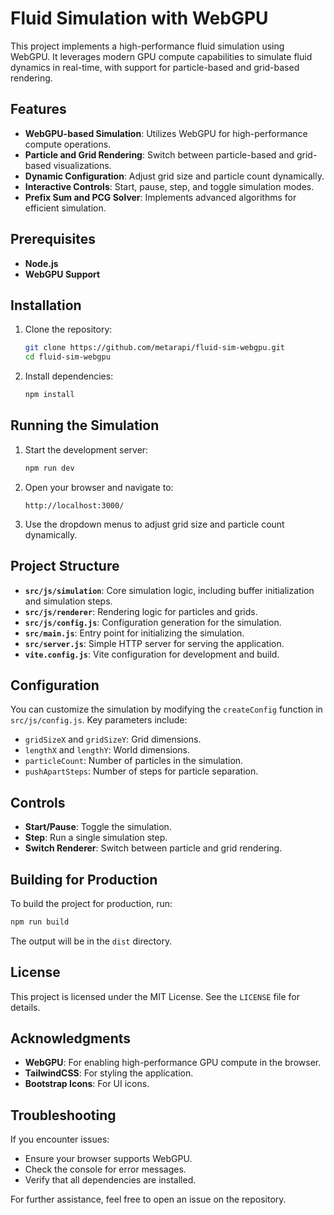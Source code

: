 # Fluid Simulation with WebGPU

This project implements a high-performance fluid simulation using WebGPU. It leverages modern GPU compute capabilities to simulate fluid dynamics in real-time, with support for particle-based and grid-based rendering.

## Features

- **WebGPU-based Simulation**: Utilizes WebGPU for high-performance compute operations.
- **Particle and Grid Rendering**: Switch between particle-based and grid-based visualizations.
- **Dynamic Configuration**: Adjust grid size and particle count dynamically.
- **Interactive Controls**: Start, pause, step, and toggle simulation modes.
- **Prefix Sum and PCG Solver**: Implements advanced algorithms for efficient simulation.

## Prerequisites

- **Node.js**
- **WebGPU Support**

## Installation

1. Clone the repository:
   ```bash
   git clone https://github.com/metarapi/fluid-sim-webgpu.git
   cd fluid-sim-webgpu
   ```

2. Install dependencies:
   ```bash
   npm install
   ```

## Running the Simulation

1. Start the development server:
   ```bash
   npm run dev
   ```

2. Open your browser and navigate to:
   ```
   http://localhost:3000/
   ```

3. Use the dropdown menus to adjust grid size and particle count dynamically.

## Project Structure

- **`src/js/simulation`**: Core simulation logic, including buffer initialization and simulation steps.
- **`src/js/renderer`**: Rendering logic for particles and grids.
- **`src/js/config.js`**: Configuration generation for the simulation.
- **`src/main.js`**: Entry point for initializing the simulation.
- **`src/server.js`**: Simple HTTP server for serving the application.
- **`vite.config.js`**: Vite configuration for development and build.

## Configuration

You can customize the simulation by modifying the `createConfig` function in `src/js/config.js`. Key parameters include:

- `gridSizeX` and `gridSizeY`: Grid dimensions.
- `lengthX` and `lengthY`: World dimensions.
- `particleCount`: Number of particles in the simulation.
- `pushApartSteps`: Number of steps for particle separation.

## Controls

- **Start/Pause**: Toggle the simulation.
- **Step**: Run a single simulation step.
- **Switch Renderer**: Switch between particle and grid rendering.

## Building for Production

To build the project for production, run:
```bash
npm run build
```

The output will be in the `dist` directory.

## License

This project is licensed under the MIT License. See the `LICENSE` file for details.

## Acknowledgments

- **WebGPU**: For enabling high-performance GPU compute in the browser.
- **TailwindCSS**: For styling the application.
- **Bootstrap Icons**: For UI icons.

## Troubleshooting

If you encounter issues:
- Ensure your browser supports WebGPU.
- Check the console for error messages.
- Verify that all dependencies are installed.

For further assistance, feel free to open an issue on the repository.
